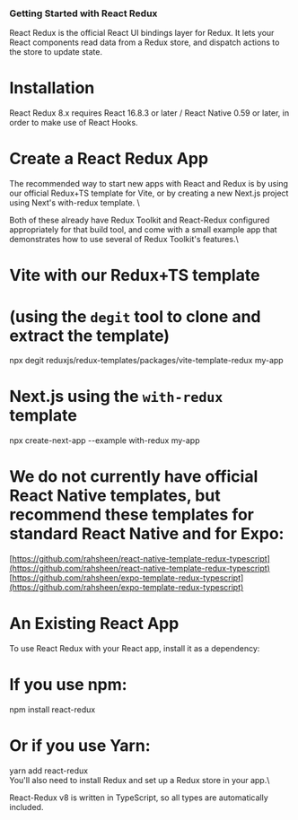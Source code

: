 ### Getting Started with React Redux
React Redux is the official React UI bindings layer for Redux. It lets your React components read data from a Redux store, and dispatch actions to the store to update state.

# Installation
React Redux 8.x requires React 16.8.3 or later / React Native 0.59 or later, in order to make use of React Hooks.

# Create a React Redux App
The recommended way to start new apps with React and Redux is by using our official Redux+TS template for Vite, or by creating a new Next.js project using Next's with-redux template. \

Both of these already have Redux Toolkit and React-Redux configured appropriately for that build tool, and come with a small example app that demonstrates how to use several of Redux Toolkit's features.\
# Vite with our Redux+TS template
# (using the `degit` tool to clone and extract the template)
npx degit reduxjs/redux-templates/packages/vite-template-redux my-app

# Next.js using the `with-redux` template
npx create-next-app --example with-redux my-app

# We do not currently have official React Native templates, but recommend these templates for standard React Native and for Expo:

[https://github.com/rahsheen/react-native-template-redux-typescript](https://github.com/rahsheen/react-native-template-redux-typescript)
[https://github.com/rahsheen/expo-template-redux-typescript](https://github.com/rahsheen/expo-template-redux-typescript)

# An Existing React App

To use React Redux with your React app, install it as a dependency:

# If you use npm:
npm install react-redux

# Or if you use Yarn:
yarn add react-redux\
You'll also need to install Redux and set up a Redux store in your app.\

React-Redux v8 is written in TypeScript, so all types are automatically included.
